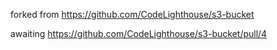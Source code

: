forked from https://github.com/CodeLighthouse/s3-bucket

awaiting https://github.com/CodeLighthouse/s3-bucket/pull/4
